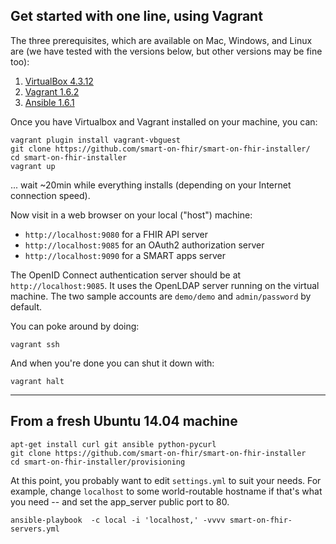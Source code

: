 ## Get started with one line, using Vagrant

The three prerequisites, which are available on Mac, Windows, and Linux 
are (we have tested with the versions below, but other versions may be fine too):

1. [VirtualBox 4.3.12](https://www.virtualbox.org/wiki/Downloads)
2. [Vagrant 1.6.2](http://www.vagrantup.com/downloads)
3. [Ansible 1.6.1](http://docs.ansible.com/intro_installation.html)

Once you have Virtualbox and Vagrant installed on your machine, you can:

```
vagrant plugin install vagrant-vbguest
git clone https://github.com/smart-on-fhir/smart-on-fhir-installer/
cd smart-on-fhir-installer
vagrant up
```

... wait ~20min while everything installs (depending on your Internet connection speed).

Now visit in a web browser on your local ("host") machine:

 * `http://localhost:9080`  for a FHIR API server
 * `http://localhost:9085`  for an OAuth2 authorization server
 * `http://localhost:9090`  for a SMART apps server

The OpenID Connect authentication server should be at `http://localhost:9085`. It uses
the OpenLDAP server running on the virtual machine. The two sample accounts are `demo/demo` and
`admin/password` by default.

You can poke around by doing:

```
vagrant ssh
```

And when you're done you can shut it down with:

```
vagrant halt
```

---

## From a fresh Ubuntu 14.04 machine

```
apt-get install curl git ansible python-pycurl
git clone https://github.com/smart-on-fhir/smart-on-fhir-installer
cd smart-on-fhir-installer/provisioning
```

At this point, you probably want to edit `settings.yml` to suit your needs.
For example, change `localhost` to some world-routable hostname if that's
what you need -- and set the app_server public port to 80.

```
ansible-playbook  -c local -i 'localhost,' -vvvv smart-on-fhir-servers.yml 
```
